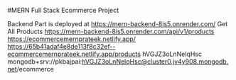 #MERN Full Stack Ecommerce Project

Backend Part is deployed at https://mern-backend-8is5.onrender.com/
Get All Products https://mern-backend-8is5.onrender.com/api/v1/products
https://ecommercemernprateek.netlify.app/
https://65b41adaf4e8de113f8c32ef--ecommercemernprateek.netlify.app/products
hVGJZ3oLnNelqHsc
mongodb+srv://pkbajpai:hVGJZ3oLnNelqHsc@cluster0.jv4y908.mongodb.net/ecommerce